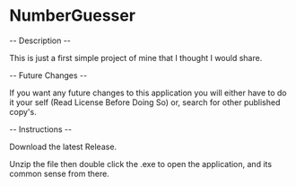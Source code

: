 # NumberGuesser
-- Description --

This is just a first simple project of mine that I thought I would share.

-- Future Changes --

If you want any future changes to this application you will either have to do it your self (Read License Before Doing So) or, search for other published copy's.

-- Instructions --

Download the latest Release.

Unzip the file then double click the .exe to open the application, and its common sense from there.
